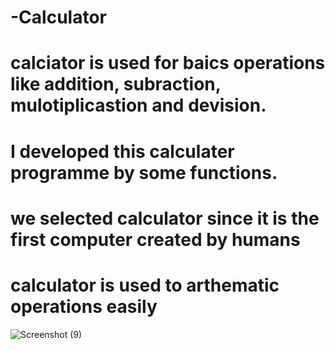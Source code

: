 # -Calculator
# calciator is used for baics operations like addition, subraction, mulotiplicastion and devision.
# I developed this calculater programme by some functions.
# we selected calculator since it is the first computer created by humans
# calculator is used to arthematic operations easily
![Screenshot (9)](https://user-images.githubusercontent.com/96357691/146658214-f700144d-0d5f-4081-9030-5e9b83258e0a.png)
